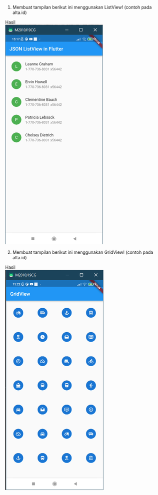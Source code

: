 1. Membuat tampilan berikut ini menggunakan ListView! (contoh pada alta.id) <br>

Hasil <br>
![](../screenshots/Screenshot_Praktikum_Task1.png)

2. Membuat tampilan berikut ini menggunakan GridView! (contoh pada alta.id) <br>

Hasil <br>
![](../screenshots/Screenshot_Praktikum_Task2.png)